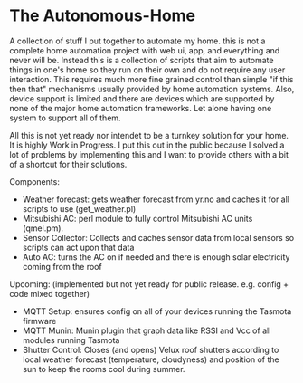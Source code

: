# The Autonomous-Home
A collection of stuff I put together to automate my home. this is not a complete home automation project with web ui, app, and everything and never will be. Instead this is a collection of scripts that aim to automate things in one's home so they run on their own and do not require any user interaction.
This requires much more fine grained control than simple "if this then that" mechanisms usually provided by home automation systems.
Also, device support is limited and there are devices which are supported by none of the major home automation frameworks. Let alone having one system to support all of them.

All this is not yet ready nor intendet to be a turnkey solution for your home.
It is highly Work in Progress.
I put this out in the public because I solved a lot of problems by implementing this and I want to provide others with a bit of a shortcut for their solutions.

Components:
- Weather forecast: gets weather forecast from yr.no and caches it for all scripts to use (get_weather.pl)
- Mitsubishi AC: perl module to fully control Mitsubishi AC units (qmel.pm).
- Sensor Collector: Collects and caches sensor data from local sensors so scripts can act upon that data
- Auto AC: turns the AC on if needed and there is enough solar electricity coming from the roof

Upcoming: (implemented but not yet ready for public release. e.g. config + code mixed together)
- MQTT Setup: ensures config on all of your devices running the Tasmota firmware
- MQTT Munin: Munin plugin that graph data like RSSI and Vcc of all modules running Tasmota
- Shutter Control: Closes (and opens) Velux roof shutters according to local weather forecast (temperature, cloudyness) and position of the sun to keep the rooms cool during summer.
